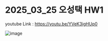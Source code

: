 # 2025_03_25 오성택 HW1

youtube Link : https://youtu.be/YVeK3igHUp0

![image](https://github.com/user-attachments/assets/91b806a4-b17e-4d47-a203-34904724011c)
